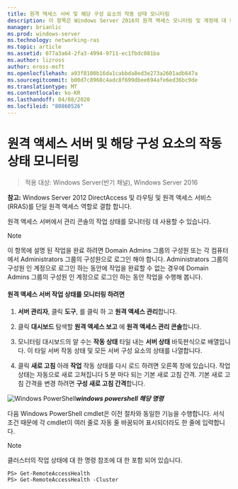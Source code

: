 ```yaml
---
title: 원격 액세스 서버 및 해당 구성 요소의 작동 상태 모니터링
description: 이 항목은 Windows Server 2016의 원격 액세스 모니터링 및 계정에 대 한 가이드의 일부입니다.
manager: brianlic
ms.prod: windows-server
ms.technology: networking-ras
ms.topic: article
ms.assetid: 077a3a64-2fa3-4994-9711-ec1fbdc081ba
ms.author: lizross
author: eross-msft
ms.openlocfilehash: a93f8100b16da1cabbda8ed3e273a2601adb647a
ms.sourcegitcommit: b00d7c8968c4adc8f699dbee694afe6ed36bc9de
ms.translationtype: MT
ms.contentlocale: ko-KR
ms.lasthandoff: 04/08/2020
ms.locfileid: "80860526"
---
```

# <a name="monitor-the-operations-status-of-the-remote-access-server-and-its-components"></a>원격 액세스 서버 및 해당 구성 요소의 작동 상태 모니터링

>적용 대상: Windows Server(반기 채널), Windows Server 2016

**참고:** Windows Server 2012 DirectAccess 및 라우팅 및 원격 액세스 서비스 (RRAS)를 단일 원격 액세스 역할로 결합 합니다.  
  
원격 액세스 서버에서 관리 콘솔의 작업 상태를 모니터링 데 사용할 수 있습니다.  
  
> [!NOTE]  
> 이 항목에 설명 된 작업을 완료 하려면 Domain Admins 그룹의 구성원 또는 각 컴퓨터에서 Administrators 그룹의 구성원으로 로그인 해야 합니다. Administrators 그룹의 구성원 인 계정으로 로그인 하는 동안에 작업을 완료할 수 없는 경우에 Domain Admins 그룹의 구성원 인 계정으로 로그인 하는 동안 작업을 수행해 봅니다.  
  
#### <a name="to-monitor-the-remote-access-server-operations-status"></a>원격 액세스 서버 작업 상태를 모니터링 하려면  
  
1.  **서버 관리자**, 클릭 **도구**, 를 클릭 하 고 **원격 액세스 관리**합니다.  
  
2.  클릭 **대시보드** 탐색할 **원격 액세스 보고** 에 **원격 액세스 관리 콘솔**합니다.  
  
3.  모니터링 대시보드의 알 수는 **작동 상태** 타일 내는 **서버 상태** 바둑판식으로 배열입니다. 이 타일 서버 작동 상태 및 모든 서버 구성 요소의 상태를 나열합니다.  
  
4.  클릭 **새로 고침** 아래 **작업** 작동 상태를 다시 로드 하려면 오른쪽 창에 있습니다. 작업 상태는 자동으로 새로 고쳐집니다 5 분 마다 되는 기본 새로 고침 간격. 기본 새로 고침 간격을 변경 하려면 **구성 새로 고침 간격**합니다.  
  
![Windows PowerShell](../../../media/Monitor-the-operations-status-of-the-Remote-Access-server-and-its-components/PowerShellLogoSmall.gif)***<em>windows powershell 해당 명령</em>***  
  
다음 Windows PowerShell cmdlet은 이전 절차와 동일한 기능을 수행합니다. 서식 조건 때문에 각 cmdlet이 여러 줄로 자동 줄 바꿈되어 표시되더라도 한 줄에 입력합니다.  
  
> [!NOTE]  
> 클러스터의 작업 상태에 대 한 명령 참조에 대 한 포함 되어 있습니다.  
  
```  
PS> Get-RemoteAccessHealth  
PS> Get-RemoteAccessHealth -Cluster  
```  
  


